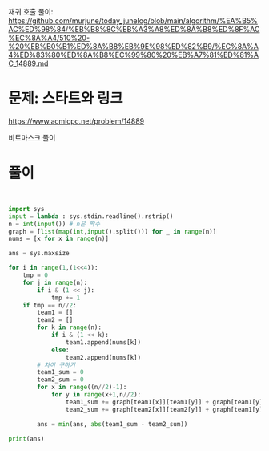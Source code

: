 재귀 호출 풀이:  
https://github.com/murjune/today_junelog/blob/main/algorithm/%EA%B5%AC%ED%98%84/%EB%B8%8C%EB%A3%A8%ED%8A%B8%ED%8F%AC%EC%8A%A4/510%20-%20%EB%B0%B1%ED%8A%B8%EB%9E%98%ED%82%B9/%EC%8A%A4%ED%83%80%ED%8A%B8%EC%99%80%20%EB%A7%81%ED%81%AC_14889.md
# 문제: 스타트와 링크
https://www.acmicpc.net/problem/14889  

비트마스크 풀이

# 풀이
``` python


import sys
input = lambda : sys.stdin.readline().rstrip()
n = int(input()) # n은 짝수
graph = [list(map(int,input().split())) for _ in range(n)]
nums = [x for x in range(n)]

ans = sys.maxsize

for i in range(1,(1<<4)):
    tmp = 0
    for j in range(n):
        if i & (1 << j):
            tmp += 1
    if tmp == n//2:
        team1 = []
        team2 = []
        for k in range(n):
            if i & (1 << k):
                team1.append(nums[k])
            else:
                team2.append(nums[k])
        # 차이 구하기
        team1_sum = 0
        team2_sum = 0
        for x in range((n//2)-1):
            for y in range(x+1,n//2):
                team1_sum += graph[team1[x]][team1[y]] + graph[team1[y]][team1[x]]
                team2_sum += graph[team2[x]][team2[y]] + graph[team1[y]][team2[x]]

        ans = min(ans, abs(team1_sum - team2_sum))

print(ans)



```
